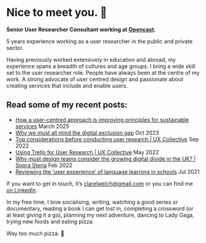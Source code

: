# Nice to meet you. 👋

**Senior User Researcher Consultant working at [Opencast](https://opencastsoftware.com/).**

5 years experience working as a user researcher in the public and private sector.

Having previously worked extensively in education and abroad, my experience spans a breadth of cultures and age groups. I bring a wide skill set to the user researcher role. People have always been at the centre of my work. A strong advocate of user centred design and passionate about creating services that include and enable users.

## Read some of my recent posts:

- [How a user-centred approach is improving principles for sustainable services](https://opencastsoftware.com/insights/blog/2025/march/how-a-user-centred-approach-is-improving-principles-for-sustainable-services/) March 2025
- [Why we must all mind the digital exclusion gap](https://opencastsoftware.com/insights/blog/2023/october/why-we-must-all-mind-the-digital-exclusion-gap/) Oct 2023
- [Top considerations before conducting user research | UX Collective](https://uxdesign.cc/top-considerations-before-conducting-user-research-2e8c24e9f793) Sep 2022
- [Using Trello for User Research | UX Collective](https://uxdesign.cc/using-trello-for-user-research-d767ce0eb37c) May 2022
- [Why must design teams consider the growing digital divide in the UK? | Sopra Steria](https://medium.com/sopra-steria-uk-design-team/why-must-design-teams-consider-the-growing-digital-divide-in-the-uk-50aaddbd672f) Feb 2022
- [Reviewing the ‘user experience’ of language learning in schools](https://clarelwelch.medium.com/reviewing-the-user-experience-of-language-learning-in-schools-cafc355edea0) Jul 2021

If you want to get in touch, it’s [clarelwelch@gmail.com](mailto:clarelwelch@gmail.com) or you can find me [on LinkedIn](http://linkedin.com/in/clare-welch).

In my free time, I love socialising, writing, watching a good series or documentary, reading a book I can get lost in, completing a crossword (or at least giving it a go), planning my next adventure, dancing to Lady Gaga, trying new foods and eating pizza.

Way too much pizza. 🍕
